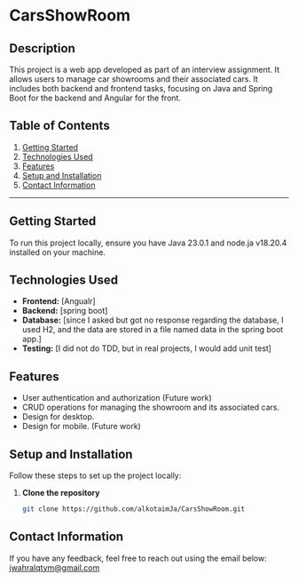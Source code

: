 # CarsShowRoom

## Description
This project is a web app developed as part of an interview assignment. It allows users to manage car showrooms and their associated cars. It includes both backend and frontend tasks, focusing on Java and Spring Boot for the backend and Angular for the front.

## Table of Contents
1. [Getting Started](#getting-started)
2. [Technologies Used](#technologies-used)
3. [Features](#features)
4. [Setup and Installation](#setup-and-installation)
5. [Contact Information](#contact-information)

---

## Getting Started
To run this project locally, ensure you have Java 23.0.1 and node.ja v18.20.4 installed on your machine.

## Technologies Used
- **Frontend:** [Angualr]
- **Backend:** [spring boot]
- **Database:** [since I asked but got no response regarding the database, I used H2, and the data are stored in a file named data in the spring boot app.]
- **Testing:** [I did not do TDD, but in real projects, I would add unit test]

## Features
- User authentication and authorization (Future work)
- CRUD operations for managing the showroom and its associated cars.
- Design for desktop.
- Design for mobile. (Future work)


## Setup and Installation
Follow these steps to set up the project locally:

1. **Clone the repository**
   ```bash
   git clone https://github.com/alkotaimJa/CarsShowRoom.git


## Contact Information

If you have any feedback, feel free to reach out using the email below:
[jwahralqtym@gmail.com](mailto:jwahralqtym@gmail.com)

